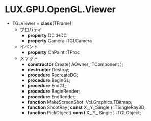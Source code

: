 ﻿# LUX.GPU.OpenGL.Viewer

* TGLViewer = **class**(TFrame)
    * プロパティ
        * **property** DC :HDC
        * **property** Camera :TGLCamera
    * イベント
        * **property** OnPaint :TProc
    * メソッド
        * **constructor** Create( AOwner_:TComponent );
        * **destructor** Destroy;
        * **procedure** RecreateDC;
        * **procedure** BeginGL;
        * **procedure** EndGL;
        * **procedure** BeginRender;
        * **procedure** EndRender;
        * **function** MakeScreenShot :Vcl.Graphics.TBitmap;
        * **function** ShootRay( **const** X_,Y_:Single ) :TSingleRay3D;
        * **function** PickObject( **const** X_,Y_:Single ) :TGLObject;
